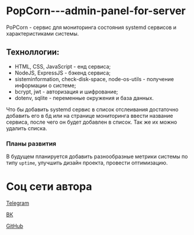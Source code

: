 # PopCorn---admin-panel-for-server

PoPCorn - сервис для мониторинга состояния systemd сервисов и характеристиками системы.

## Техноллогии:
* HTML, CSS, JavaScript - енд сервиса;
* NodeJS, ExpressJS - бэкенд сервиса;
* sisteminformation, check-disk-space, node-os-utils - получение информации о системе;
* bcrypt, jwt - авторизация и шифрование;
* dotenv, sqlite - переменные окружения и база данных.

Что бы добавить systemd сервис в список отслеивания достаточно добавить его в бд или на странице мониторинга ввести название сервиса, после чего он будет добавлен в список. Так же их можно удалить списка.


### Планы развития
В будущем планируется добавить разнообразные метрики системы по типу ``uptime``, улучшить дизайн проекта, провести оптимизацию.

# Соц сети автора
[Telegram]('https://t.me/TheBabushkaYaga')

[ВК]("https://vk.com/yagist_dotcom")

[GitHub]("https://github.com/StarayYaga")
